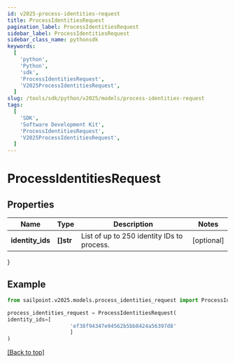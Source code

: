 ```yaml
---
id: v2025-process-identities-request
title: ProcessIdentitiesRequest
pagination_label: ProcessIdentitiesRequest
sidebar_label: ProcessIdentitiesRequest
sidebar_class_name: pythonsdk
keywords:
  [
    'python',
    'Python',
    'sdk',
    'ProcessIdentitiesRequest',
    'V2025ProcessIdentitiesRequest',
  ]
slug: /tools/sdk/python/v2025/models/process-identities-request
tags:
  [
    'SDK',
    'Software Development Kit',
    'ProcessIdentitiesRequest',
    'V2025ProcessIdentitiesRequest',
  ]
---
```


# ProcessIdentitiesRequest

## Properties

| Name | Type | Description | Notes |
| --- | --- | --- | --- |
| **identity_ids** | **[]str** | List of up to 250 identity IDs to process. | [optional] |

}

## Example

```python
from sailpoint.v2025.models.process_identities_request import ProcessIdentitiesRequest

process_identities_request = ProcessIdentitiesRequest(
identity_ids=[
                    'ef38f94347e94562b5bb8424a56397d8'
                    ]
)

```

[[Back to top]](#)
